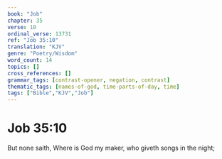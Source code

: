 ```yaml
---
book: "Job"
chapter: 35
verse: 10
ordinal_verse: 13731
ref: "Job 35:10"
translation: "KJV"
genre: "Poetry/Wisdom"
word_count: 14
topics: []
cross_references: []
grammar_tags: [contrast-opener, negation, contrast]
thematic_tags: [names-of-god, time-parts-of-day, time]
tags: ["Bible","KJV","Job"]
---
```


# Job 35:10

But none saith, Where is God my maker, who giveth songs in the night;
